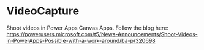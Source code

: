 # VideoCapture
Shoot videos in Power Apps Canvas Apps. Follow the blog here: https://powerusers.microsoft.com/t5/News-Announcements/Shoot-Videos-in-PowerApps-Possible-with-a-work-around/ba-p/320698
